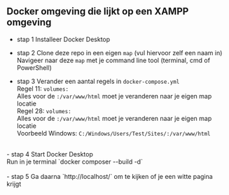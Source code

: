 ## Docker omgeving die lijkt op een XAMPP omgeving

- stap 1
Installeer Docker Desktop<br />

- stap 2
Clone deze repo in een eigen `map` (vul hiervoor zelf een naam in)<br />
Navigeer naar deze `map` met je command line tool (terminal, cmd of PowerShell)<br />

- stap 3
Verander een aantal regels in `docker-compose.yml`<br />
Regel 11: `volumes:`<br />
Alles voor de `:/var/www/html` moet je veranderen naar je eigen map locatie<br />
Regel 28: `volumes:`<br />
Alles voor de `:/var/www/html` moet je veranderen naar je eigen map locatie<br />
Voorbeeld Windows: `C:/Windows/Users/Test/Sites/:/var/www/html`<br />
<br />
- stap 4
Start Docker Desktop<br />
Run in je terminal `docker composer --build -d`<br />
<br />
- stap 5
Ga daarna `http://localhost/` om te kijken of je een witte pagina krijgt<br />


